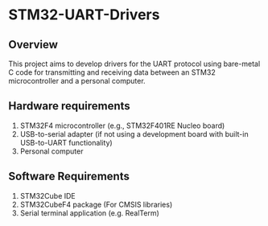 
# STM32-UART-Drivers

## Overview
This project aims to develop drivers for the UART protocol using bare-metal C code for transmitting and receiving data between an STM32 microcontroller and a personal computer.

## Hardware requirements
1. STM32F4 microcontroller (e.g., STM32F401RE Nucleo board)
2. USB-to-serial adapter (if not using a development board with built-in USB-to-UART functionality)
3. Personal computer

## Software Requirements
1. STM32Cube IDE
2. STM32CubeF4 package (For CMSIS libraries)
3. Serial terminal application (e.g. RealTerm)




